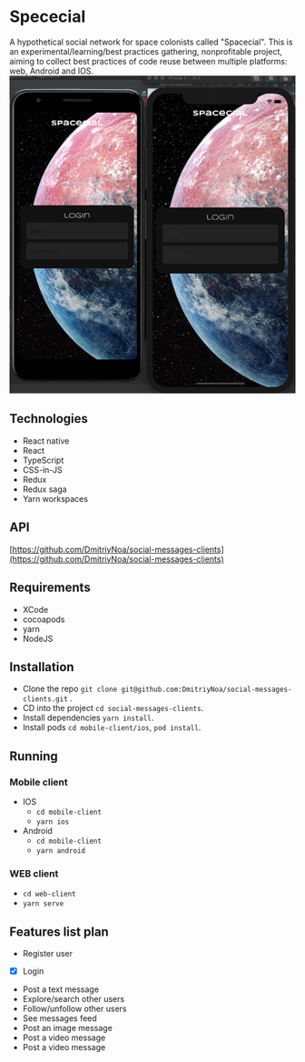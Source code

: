 # Spececial
A hypothetical social network for space colonists called "Spacecial". 
This is an experimental/learning/best practices gathering, nonprofitable project, aiming to collect best practices of code reuse between multiple platforms: web, Android and IOS.
![preview](./docs/img/preview.png)

## Technologies
- React native
- React
- TypeScript
- CSS-in-JS
- Redux
- Redux saga
- Yarn workspaces

## API
[https://github.com/DmitriyNoa/social-messages-clients](https://github.com/DmitriyNoa/social-messages-clients)

## Requirements
- XCode
- cocoapods
- yarn
- NodeJS

## Installation
- Clone the repo `git clone git@github.com:DmitriyNoa/social-messages-clients.git` .
- CD into the project `cd social-messages-clients`.
- Install dependencies `yarn install`.
- Install pods `cd mobile-client/ios`, `pod install`.

## Running
### Mobile client
- IOS
    - `cd mobile-client`
    - `yarn ios`
- Android
    - `cd mobile-client`
    - `yarn android`
### WEB client
- `cd web-client`
- `yarn serve`

## Features list plan
- Register user 
- [x] Login
- Post a text message
- Explore/search other users
- Follow/unfollow other users
- See messages feed
- Post an image message
- Post a video message
- Post a video message
